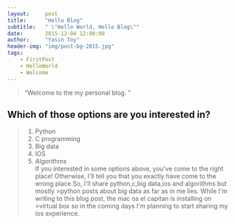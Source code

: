 ```yaml
---
layout:     post
title:      "Hello Blog"
subtitle:   " \"Hello World, Hello Blog\""
date:       2015-12-04 12:00:00
author:     "Yasin Toy"
header-img: "img/post-bg-2015.jpg"
tags:
    - FirstPost
    - HelloWorld
    - Welcome
---
```


> “Welcome to the my personal blog. ”


## Which of those options are you interested in?

> 1) Python
> 2) C programming
> 3) Big data
> 4) IOS
> 5) Algorithms                                                                                                                                                                                                                        
>If you interested in some options above, you've come to the right place! Otherwise,
>I'll tell you that you exactly have come to the wrong place.So, I'll share python,c,big data,ios and algorithms but mostly >python posts about big data as far as in me lies. While I'm writing to this blog post, the mac os el capitan is installing on >virtual box so in the coming days I'm planning to start sharing my ios experience.







